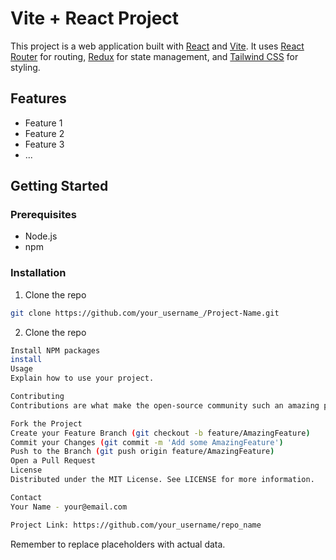 # Vite + React Project

This project is a web application built with [React](https://reactjs.org/) and [Vite](https://vitejs.dev/). It uses [React Router](https://reactrouter.com/) for routing, [Redux](https://redux.js.org/) for state management, and [Tailwind CSS](https://tailwindcss.com/) for styling.

## Features

- Feature 1
- Feature 2
- Feature 3
- ...

## Getting Started

### Prerequisites

- Node.js
- npm

### Installation

1. Clone the repo
```sh
git clone https://github.com/your_username_/Project-Name.git
```

2. Clone the repo
```sh
Install NPM packages
install
Usage
Explain how to use your project.

Contributing
Contributions are what make the open-source community such an amazing place to learn, inspire, and create. Any contributions you make are greatly appreciated.

Fork the Project
Create your Feature Branch (git checkout -b feature/AmazingFeature)
Commit your Changes (git commit -m 'Add some AmazingFeature')
Push to the Branch (git push origin feature/AmazingFeature)
Open a Pull Request
License
Distributed under the MIT License. See LICENSE for more information.

Contact
Your Name - your@email.com

Project Link: https://github.com/your_username/repo_name
```

Remember to replace placeholders with actual data.